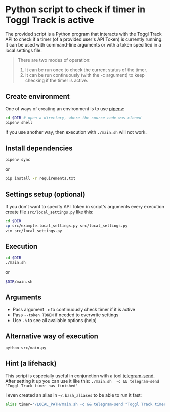 # Python script to check if timer in Toggl Track is active

The provided script is a Python program that interacts with the Toggl Track API to check if a timer (of a provided user's API Token) is currently running. It can be used with command-line arguments or with a token specified in a local settings file.

> There are two modes of operation:
> 1. It can be run once to check the current status of the timer.
> 2. It can be run continuously (with the -c argument) to keep checking if the timer is active.

## Create environment

One of ways of creating an environment is to use [pipenv](https://github.com/pypa/pipenv):

```sh
cd $DIR # open a directory, where the source code was cloned
pipenv shell
```

If you use another way, then execution with `./main.sh` will not work.

## Install dependencies

```sh
pipenv sync
```

or

```sh
pip install -r requirements.txt
```

## Settings setup (optional)

If you don't want to specify API Token in script's arguments every execution create file `src/local_settings.py` like
this:

```sh
cd $DIR
cp src/example.local_settings.py src/local_settings.py
vim src/local_settings.py
```

## Execution

```sh
cd $DIR
./main.sh
```

or

```sh
$DIR/main.sh
```

## Arguments

- Pass argument `-c` to continuously check timer if it is active
- Pass `--token TOKEN` if needed to overwrite settings
- Use `-h` to see all available options (help)

## Alternative way of execution

```sh
python src/main.py
```

## Hint (a lifehack)

This script is especially useful in conjunction with a tool [telegram-send](https://github.com/rahiel/telegram-send). After setting it up you can use it like this: `./main.sh  -c && telegram-send "Toggl Track timer has finished"`

I even created an alias in `~/.bash_aliases` to be able to run it fast:

```sh
alias timer='/LOCAL_PATH/main.sh -c && telegram-send "Toggl Track timer has finished"'
```
